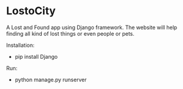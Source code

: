 # LostoCity
A Lost and Found app using Django framework.
The website will help finding all kind of lost things or even people or pets.

Installation:
- pip install Django

Run:
- python manage.py runserver
